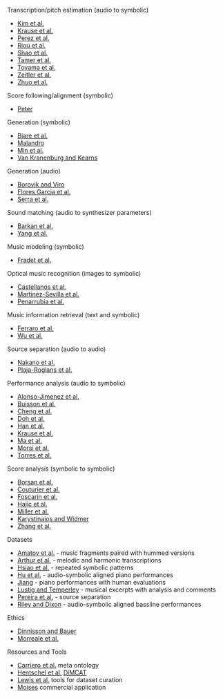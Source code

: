 
Transcription/pitch estimation (audio to symbolic)
- [Kim et al.](https://archives.ismir.net/ismir2023/paper/000062.pdf)
- [Krause et al.](https://archives.ismir.net/ismir2023/paper/000033.pdf)
- [Perez et al.](https://archives.ismir.net/ismir2023/paper/000002.pdf)
- [Riou et al.](https://archives.ismir.net/ismir2023/paper/000063.pdf)
- [Shao et al.](https://archives.ismir.net/ismir2023/paper/000078.pdf)
- [Tamer et al.](https://archives.ismir.net/ismir2023/paper/000025.pdf)
- [Toyama et al.](https://archives.ismir.net/ismir2023/paper/000024.pdf)
- [Zeitler et al.](https://archives.ismir.net/ismir2023/paper/000051.pdf)
- [Zhuo et al.](https://archives.ismir.net/ismir2023/paper/000040.pdf)

Score following/alignment (symbolic)
- [Peter](https://archives.ismir.net/ismir2023/paper/000075.pdf)

Generation (symbolic)
- [Bjare et al.](https://archives.ismir.net/ismir2023/paper/000096.pdf)
- [Malandro](https://archives.ismir.net/ismir2023/paper/000037.pdf)
- [Min et al.](https://archives.ismir.net/ismir2023/paper/000026.pdf)
- [Van Kranenburg and Kearns](https://archives.ismir.net/ismir2023/paper/000046.pdf)
  
Generation (audio)
- [Borovik and Viro](https://archives.ismir.net/ismir2023/paper/000069.pdf)
- [Flores Garcia et al.](https://archives.ismir.net/ismir2023/paper/000042.pdf)
- [Serra et al.](https://archives.ismir.net/ismir2023/paper/000035.pdf)

Sound matching (audio to synthesizer parameters)
- [Barkan et al.](https://archives.ismir.net/ismir2023/paper/000076.pdf)
- [Yang et al.](https://archives.ismir.net/ismir2023/paper/000021.pdf)

Music modeling (symbolic)
- [Fradet et al.](https://archives.ismir.net/ismir2023/paper/000009.pdf)

Optical music recognition (images to symbolic)
- [Castellanos et al.](https://archives.ismir.net/ismir2023/paper/000011.pdf)
- [Martinez-Sevilla et al.](https://archives.ismir.net/ismir2023/paper/000037.pdf)
- [Penarrubia et al.](https://archives.ismir.net/ismir2023/paper/000020.pdf)

Music information retrieval (text and symbolic)
- [Ferraro et al.](https://archives.ismir.net/ismir2023/paper/000044.pdf)
- [Wu et al.](https://archives.ismir.net/ismir2023/paper/000017.pdf)

Source separation (audio to audio)
- [Nakano et al.](https://archives.ismir.net/ismir2023/paper/000100.pdf)
- [Plaja-Roglans et al.](https://archives.ismir.net/ismir2023/paper/000065.pdf)

Performance analysis (audio to symbolic)
- [Alonso-Jimenez et al.](https://archives.ismir.net/ismir2023/paper/000098.pdf)
- [Buisson et al.](https://archives.ismir.net/ismir2023/paper/000049.pdf)
- [Cheng et al.](https://archives.ismir.net/ismir2023/paper/000055.pdf)
- [Doh et al.](https://archives.ismir.net/ismir2023/paper/000048.pdf)
- [Han et al.](https://archives.ismir.net/ismir2023/paper/000052.pdf)
- [Krause et al.](https://archives.ismir.net/ismir2023/paper/000099.pdf)
- [Ma et al.](https://archives.ismir.net/ismir2023/paper/000054.pdf)
- [Morsi et al.](https://archives.ismir.net/ismir2023/paper/000041.pdf)
- [Torres et al.](https://archives.ismir.net/ismir2023/paper/000053.pdf)

Score analysis (symbolic to symbolic)
- [Borsan et al.](https://archives.ismir.net/ismir2023/paper/000056.pdf)
- [Couturier et al.](https://archives.ismir.net/ismir2023/paper/000060.pdf)
- [Foscarin et al.](https://archives.ismir.net/ismir2023/paper/000049.pdf)
- [Hajic et al.](https://archives.ismir.net/ismir2023/paper/000067.pdf)
- [Miller et al.](https://archives.ismir.net/ismir2023/paper/000103.pdf)
- [Karystinaios and Widmer](https://archives.ismir.net/ismir2023/paper/000070.pdf)
- [Zhang et al.](https://archives.ismir.net/ismir2023/paper/000101.pdf)

Datasets
- [Amatov et al.](https://archives.ismir.net/ismir2023/paper/000077.pdf) - music fragments paired with hummed versions
- [Arthur et al.](https://archives.ismir.net/ismir2023/paper/000027.pdf) - melodic and harmonic transcriptions
- [Hsiao et al.](https://archives.ismir.net/ismir2023/paper/000032.pdf) - repeated symbolic patterns
- [Hu et al.](https://archives.ismir.net/ismir2023/paper/000034.pdf) - audio-symbolic aligned piano performances
- [Jiang](https://archives.ismir.net/ismir2023/paper/000043.pdf) - piano performances with human evaluations
- [Lustig and Temperley](https://archives.ismir.net/ismir2023/paper/000039.pdf) - musical excerpts with analysis and comments
- [Pereira et al.](https://archives.ismir.net/ismir2023/paper/000073.pdf) - source separation
- [Riley and Dixon](https://archives.ismir.net/ismir2023/paper/000059.pdf) - audio-symbolic aligned bassline performances

Ethics
- [Dinnisson and Bauer](https://archives.ismir.net/ismir2023/paper/000057.pdf)
- [Morreale et al.](https://archives.ismir.net/ismir2023/paper/000003.pdf)

Resources and Tools
- [Carriero et al.](https://archives.ismir.net/ismir2023/paper/000102.pdf) meta ontology 
- [Hentschel et al.](https://archives.ismir.net/ismir2023/paper/000061.pdf) [DiMCAT](https://github.com/DCMLab/dimcat)
- [Lewis et al.](https://archives.ismir.net/ismir2023/paper/000094.pdf) tools for dataset curation
- [Moises](https://moises.ai/) commercial application
